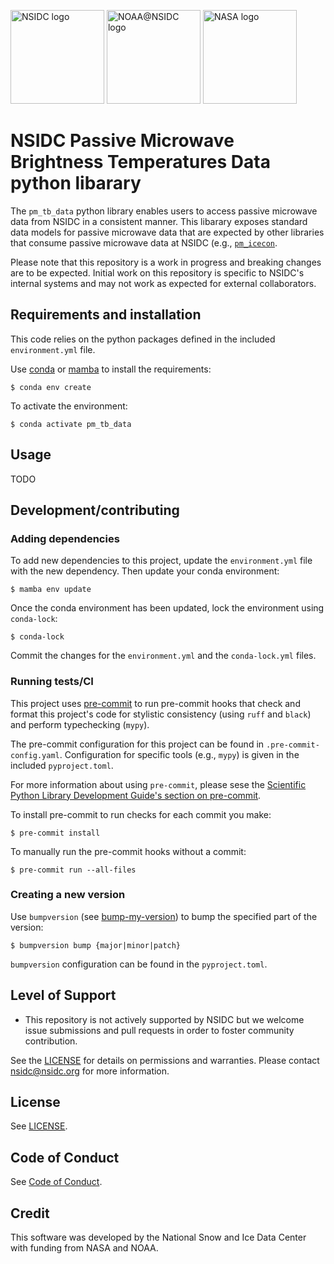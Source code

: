 <p float="left">
    <img alt="NSIDC logo" src="https://nsidc.org/themes/custom/nsidc/logo.svg" width="150" />
    <img alt="NOAA@NSIDC logo" src="https://nsidc.org/sites/default/files/images/Logo/noaa_at_nsidc.png" width="150" />
    <img alt="NASA logo" src="https://gpm.nasa.gov/sites/default/files/document_files/NASA-Logo-Large.png" width="150" />
</p>

# NSIDC Passive Microwave Brightness Temperatures Data python libarary

The `pm_tb_data` python library enables users to access passive microwave data
from NSIDC in a consistent manner. This libarary exposes standard data models
for passive microwave data that are expected by other libraries that consume
passive microwave data at NSIDC (e.g., [`pm_icecon`](https://github.com/nsidc/pm_icecon).

Please note that this repository is a work in progress and breaking changes are
to be expected. Initial work on this repository is specific to NSIDC's internal
systems and may not work as expected for external collaborators.

## Requirements and installation

This code relies on the python packages defined in the included
`environment.yml` file.

Use [conda](https://docs.conda.io/en/latest/) or
[mamba](https://mamba.readthedocs.io/en/latest/index.html) to install the
requirements:

```
$ conda env create
```

To activate the environment:

```
$ conda activate pm_tb_data
```

## Usage

TODO

## Development/contributing

### Adding dependencies

To add new dependencies to this project, update the `environment.yml` file with
the new dependency. Then update your conda environment:

```
$ mamba env update
```

Once the conda environment has been updated, lock the environment using `conda-lock`:

```
$ conda-lock
```

Commit the changes for the `environment.yml` and the `conda-lock.yml` files.


### Running tests/CI

This project uses [pre-commit](https://pre-commit.com/) to run pre-commit hooks
that check and format this project's code for stylistic consistency (using
`ruff` and `black`) and perform typechecking (`mypy`).

The pre-commit configuration for this project can be found in
`.pre-commit-config.yaml`. Configuration for specific tools (e.g., `mypy`) is
given in the included `pyproject.toml`.

For more information about using `pre-commit`, please sese the [Scientific
Python Library Development Guide's section on
pre-commit](https://learn.scientific-python.org/development/guides/gha-basic/#pre-commit).

To install pre-commit to run checks for each commit you make:

```
$ pre-commit install
```

To manually run the pre-commit hooks without a commit:

```
$ pre-commit run --all-files
```

### Creating a new version

Use `bumpversion` (see
[bump-my-version](https://github.com/callowayproject/bump-my-version)) to bump
the specified part of the version:

```
$ bumpversion bump {major|minor|patch}
```

`bumpversion` configuration can be found in the `pyproject.toml`.


## Level of Support

* This repository is not actively supported by NSIDC but we welcome issue submissions and
  pull requests in order to foster community contribution.

See the [LICENSE](LICENSE) for details on permissions and warranties. Please contact
nsidc@nsidc.org for more information.


## License

See [LICENSE](LICENSE).


## Code of Conduct

See [Code of Conduct](CODE_OF_CONDUCT.md).


## Credit

This software was developed by the National Snow and Ice Data Center with
funding from NASA and NOAA.
